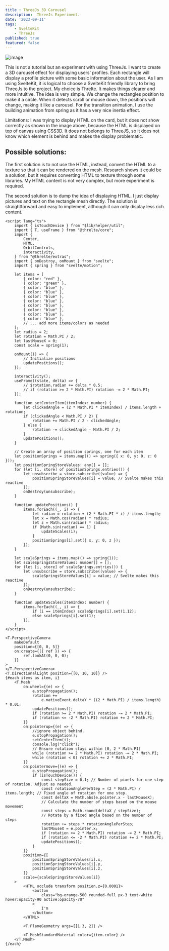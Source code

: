 ```yaml
---
title : ThreeJs 3D Carousel
description:  ThreeJs Experiment.
date: '2023-09-11'
tags: 
    - SvelteKit
    - ThreeJs
published: true
featured: false
---
```


![image](/post_images/threejs.png "Example")

This is not a tutorial but an experiment with using ThreeJs. I want to create a 3D carousel effect for displaying users' profiles. Each rectangle will display a profile picture with some basic information about the user. As I am using SvelteKit, it is logical to choose a SvelteKit friendly library to bring ThreeJs to the project. My choice is Threlte. It makes things clearer and more intuitive.
The idea is very simple. We change the rectangles position to make it a circle. When it detects scroll or mouse down, the positions will change, making it like a carousel. For the transition animation, I use the building animation from spring as it has a very nice inertia effect.

Limitations: I was trying to display HTML on the card, but it does not show correctly as shown in the image above, because the HTML is displayed on top of canvas using CSS3D. It does not belongs to ThreeJS, so it does not know which element is behind and makes the display problematic. 

## Possible solutions:

The first solution is to not use the HTML, instead, convert the HTML to a texture so that it can be rendered on the mesh. Research shows it could be a solution, but it requires converting HTML to texture through some libraries. My HTML content is not very complex, but more experiment is required.

The second solution is to dump the idea of displaying HTML. I just display pictures and text on the rectangle mesh directly. The solution is straightforward and easy to implement, although it can only display less rich content. 


```svelte
<script lang="ts">
    import { isTouchDevice } from "$lib/helper/util";
    import { T, useFrame } from "@threlte/core";
    import {
        Center,
        HTML,
        OrbitControls,
        interactivity,
    } from "@threlte/extras";
    import { onDestroy, onMount } from "svelte";
    import { spring } from "svelte/motion";

    let items = [
        { color: "red" },
        { color: "green" },
        { color: "blue" },
        { color: "blue" },
        { color: "blue" },
        { color: "blue" },
        { color: "blue" },
        { color: "blue" },
        { color: "blue" },
        { color: "blue" },
        // ... add more items/colors as needed
    ];
    let radius = 2;
    let rotation = Math.PI / 2;
    let lastMouseX = 0;
    const scale = spring(1);

    onMount(() => {
        // Initialize positions
        updatePositions();
    });

    interactivity();
    useFrame((state, delta) => {
        // $rotation.radian += delta * 0.5;
        // if (rotation >= 2 * Math.PI) rotation -= 2 * Math.PI;
    });

    function setCenterItem(itemIndex: number) {
        let clickedAngle = (2 * Math.PI * itemIndex) / items.length + rotation;
        if (clickedAngle < Math.PI / 2) {
            rotation += Math.PI / 2 - clickedAngle;
        } else {
            rotation -= clickedAngle - Math.PI / 2;
        }
        updatePositions();
    }

    // Create an array of position springs, one for each item
    let positionSprings = items.map(() => spring({ x: 0, y: 0, z: 0 }));
    let positionSpringStoreValues: any[] = [];
    for (let [i, store] of positionSprings.entries()) {
        let unsubscribe = store.subscribe((value) => {
            positionSpringStoreValues[i] = value; // Svelte makes this reactive
        });
        onDestroy(unsubscribe);
    }

    function updatePositions() {
        items.forEach((_, i) => {
            let radian = rotation + (2 * Math.PI * i) / items.length;
            let x = Math.cos(radian) * radius;
            let z = Math.sin(radian) * radius;
            if (Math.sin(radian) == 1) {
                updateScales(i);
            }
            positionSprings[i].set({ x, y: 0, z });
        });
    }

    let scaleSprings = items.map(() => spring(1));
    let scaleSpringsStoreValues: number[] = [];
    for (let [i, store] of scaleSprings.entries()) {
        let unsubscribe = store.subscribe((value) => {
            scaleSpringsStoreValues[i] = value; // Svelte makes this reactive
        });
        onDestroy(unsubscribe);
    }

    function updateScales(itemIndex: number) {
        items.forEach((_, i) => {
            if (i == itemIndex) scaleSprings[i].set(1.12);
            else scaleSprings[i].set(1);
        });
    }
</script>

<T.PerspectiveCamera
    makeDefault
    position={[0, 0, 5]}
    on:create={({ ref }) => {
        ref.lookAt(0, 0, 0);
    }}
>
</T.PerspectiveCamera>
<T.DirectionalLight position={[0, 10, 10]} />
{#each items as item, i}
    <T.Mesh
        on:wheel={(e) => {
            e.stopPropagation();
            rotation +=
                e.nativeEvent.deltaY * ((2 * Math.PI) / items.length) * 0.01;
            updatePositions();
            if (rotation >= 2 * Math.PI) rotation -= 2 * Math.PI;
            if (rotation <= -2 * Math.PI) rotation += 2 * Math.PI;
        }}
        on:pointerup={(e) => {
            //ignore object behind.
            e.stopPropagation();
            setCenterItem(i);
            console.log("click");
            // Ensure rotation stays within [0, 2 * Math.PI]
            while (rotation >= 2 * Math.PI) rotation -= 2 * Math.PI;
            while (rotation < 0) rotation += 2 * Math.PI;
        }}
        on:pointermove={(e) => {
            e.stopPropagation();
            if (isTouchDevice()) {
                const stepSize = 0.1; // Number of pixels for one step of rotation. Adjust as needed.
                const rotationAnglePerStep = (2 * Math.PI) / items.length; // Fixed angle of rotation for one step.
                const deltaX = Math.abs(e.pointer.x - lastMouseX);
                // Calculate the number of steps based on the mouse movement
                const steps = Math.round(deltaX / stepSize);
                // Rotate by a fixed angle based on the number of steps
                rotation += steps * rotationAnglePerStep;
                lastMouseX = e.pointer.x;
                if (rotation >= 2 * Math.PI) rotation -= 2 * Math.PI;
                if (rotation <= -2 * Math.PI) rotation += 2 * Math.PI;
                updatePositions();
            }
        }}
        position={[
            positionSpringStoreValues[i].x,
            positionSpringStoreValues[i].y,
            positionSpringStoreValues[i].z,
        ]}
        scale={scaleSpringsStoreValues[i]}
    >
        <HTML occlude transform position.z={0.0001}>
            <button
                class="bg-orange-500 rounded-full px-3 text-white hover:opacity-90 active:opacity-70"
            >
                I'm
            </button>
        </HTML>

        <T.PlaneGeometry args={[1.3, 2]} />

        <T.MeshStandardMaterial color={item.color} />
    </T.Mesh>
{/each}
```